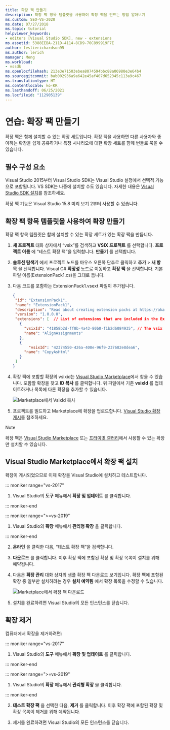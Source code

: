 ```yaml
---
title: 확장 팩 만들기
description: 확장 팩 항목 템플릿을 사용하여 확장 팩을 만드는 방법 알아보기
ms.custom: SEO-VS-2020
ms.date: 07/27/2018
ms.topic: tutorial
helpviewer_keywords:
- editors [Visual Studio SDK], new - extensions
ms.assetid: 5388EEBA-211D-4114-8CD9-70C899919F7E
author: leslierichardson95
ms.author: lerich
manager: Meng
ms.workload:
- vssdk
ms.openlocfilehash: 213e3e71503ebea8074594bbc88a06980e3e64b4
ms.sourcegitcommit: bab002936a9a642e45af407d652345c113a9c467
ms.translationtype: HT
ms.contentlocale: ko-KR
ms.lasthandoff: 06/25/2021
ms.locfileid: "112905139"
---
```

# <a name="walkthrough-create-an-extension-pack"></a>연습: 확장 팩 만들기

확장 팩은 함께 설치할 수 있는 확장 세트입니다. 확장 팩을 사용하면 다른 사용자와 좋아하는 확장을 쉽게 공유하거나 특정 시나리오에 대한 확장 세트를 함께 번들로 묶을 수 있습니다.

## <a name="prerequisites"></a>필수 구성 요소

Visual Studio 2015부터 Visual Studio SDK는 Visual Studio 설정에서 선택적 기능으로 포함됩니다. VS SDK는 나중에 설치할 수도 있습니다. 자세한 내용은 [Visual Studio SDK 설치](../extensibility/installing-the-visual-studio-sdk.md)를 참조하세요.

확장 팩 기능은 Visual Studio 15.8 미리 보기 2부터 사용할 수 있습니다.

## <a name="create-an-extension-with-an-extension-pack-item-template"></a>확장 팩 항목 템플릿을 사용하여 확장 만들기

확장 팩 항목 템플릿은 함께 설치할 수 있는 확장 세트가 있는 확장 팩을 만듭니다.

1. **새 프로젝트** 대화 상자에서 “vsix”를 검색하고 **VSIX 프로젝트** 를 선택합니다. **프로젝트 이름** 에 “테스트 확장 팩”을 입력합니다. **만들기** 를 선택합니다.

2. **솔루션 탐색기** 에서 프로젝트 노드를 마우스 오른쪽 단추로 클릭하고 **추가** > **새 항목** 을 선택합니다. Visual C# **확장성** 노드로 이동하고 **확장 팩** 을 선택합니다. 기본 파일 이름(ExtensionPack1.cs)을 그대로 둡니다.

3. 다음 코드를 포함하는 ExtensionPack1.vsext 파일이 추가됩니다.

   ```json
   {
    "id": "ExtensionPack1",
    "name": "ExtensionPack1",
    "description": "Read about creating extension packs at https://aka.ms/vsextpack",
    "version": "1.0.0.0",
    "extensions": [  // List of extensions that are included in the Extension Pack.
      {
        "vsixId": "41858b2d-ff0b-4a43-80b0-f1b2d6084935", // The vsix id of the extension you want to   include.
        "name": "AlignAssignments"
      },
      {
          "vsixId": "42374550-426a-400e-96f9-237682e8dea6",
        "name": "CopyAsHtml"
      }
    ]
   }
   ```

4. 확장 팩에 포함할 확장의 vsixid는 [Visual Studio Marketplace](https://marketplace.visualstudio.com/)에서 찾을 수 있습니다. 포함할 확장을 찾고 **ID 복사** 를 클릭합니다. 위 파일에서 기존 **vsixId** 를 업데이트하거나 목록에 다른 확장을 추가할 수 있습니다.

    ![Marketplace에서 VsixId 복사](media/vsixid-marketplace.png)

5. 프로젝트를 빌드하고 Marketplace에 확장을 업로드합니다. [Visual Studio 확장 게시](../extensibility/walkthrough-publishing-a-visual-studio-extension.md)를 참조하세요.

> [!NOTE]
> 확장 팩은 [Visual Studio Marketplace](https://marketplace.visualstudio.com/) 또는 [프라이빗 갤러리](../extensibility/how-to-create-an-atom-feed-for-a-private-gallery.md)에서 사용할 수 있는 확장만 설치할 수 있습니다.

## <a name="install-the-extension-pack-from-the-visual-studio-marketplace"></a>Visual Studio Marketplace에서 확장 팩 설치

확장이 게시되었으므로 이제 확장을 Visual Studio에 설치하고 테스트합니다.

::: moniker range="vs-2017"

1. Visual Studio의 **도구** 메뉴에서 **확장 및 업데이트** 를 클릭합니다.

::: moniker-end

::: moniker range=">=vs-2019"

1. Visual Studio의 **확장** 메뉴에서 **관리형 확장** 을 클릭합니다.

::: moniker-end

2. **온라인** 을 클릭한 다음, “테스트 확장 팩”을 검색합니다.

3. **다운로드** 를 클릭합니다. 이후 확장 팩에 포함된 확장 및 확장 목록이 설치를 위해 예약됩니다.

4. 다음은 **확장 관리** 대화 상자의 샘플 확장 팩 다운로드 보기입니다. 확장 팩에 포함된 확장 중 일부만 설치하려는 경우 **설치 예약됨** 에서 확장 목록을 수정할 수 있습니다.

    ![Marketplace에서 확장 팩 다운로드](media/vside-extensionpack.png)

5. 설치를 완료하려면 Visual Studio의 모든 인스턴스를 닫습니다.

## <a name="remove-the-extension"></a>확장 제거

컴퓨터에서 확장을 제거하려면:

::: moniker range="vs-2017"

1. Visual Studio의 **도구** 메뉴에서 **확장 및 업데이트** 를 클릭합니다.

::: moniker-end

::: moniker range=">=vs-2019"

1. Visual Studio의 **확장** 메뉴에서 **관리형 확장** 을 클릭합니다.

::: moniker-end

2. **테스트 확장 팩** 을 선택한 다음, **제거** 를 클릭합니다. 이후 확장 팩에 포함된 확장 및 확장 목록이 제거를 위해 예약됩니다.

3. 제거를 완료하려면 Visual Studio의 모든 인스턴스를 닫습니다.
